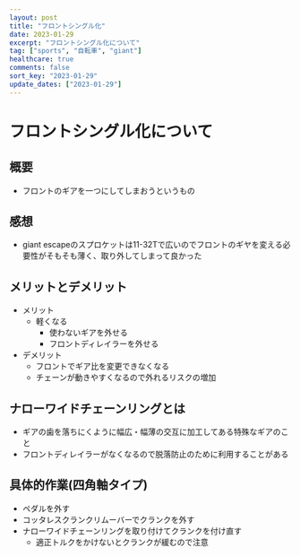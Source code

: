 ```yaml
---
layout: post
title: "フロントシングル化"
date: 2023-01-29
excerpt: "フロントシングル化について"
tag: ["sports", "自転車", "giant"]
healthcare: true
comments: false
sort_key: "2023-01-29"
update_dates: ["2023-01-29"]
---
```


# フロントシングル化について

## 概要
 - フロントのギアを一つにしてしまおうというもの

## 感想
 - giant escapeのスプロケットは11-32Tで広いのでフロントのギヤを変える必要性がそもそも薄く、取り外してしまって良かった

## メリットとデメリット
- メリット
  - 軽くなる
    - 使わないギアを外せる
    - フロントディレイラーを外せる
- デメリット
  - フロントでギア比を変更できなくなる
  - チェーンが動きやすくなるので外れるリスクの増加

## ナローワイドチェーンリングとは
 - ギアの歯を落ちにくように幅広・幅薄の交互に加工してある特殊なギアのこと 
 - フロントディレイラーがなくなるので脱落防止のために利用することがある

## 具体的作業(四角軸タイプ)
 - ペダルを外す
 - コッタレスクランクリムーバーでクランクを外す
 - ナローワイドチェーンリングを取り付けてクランクを付け直す
   - 適正トルクをかけないとクランクが緩むので注意
